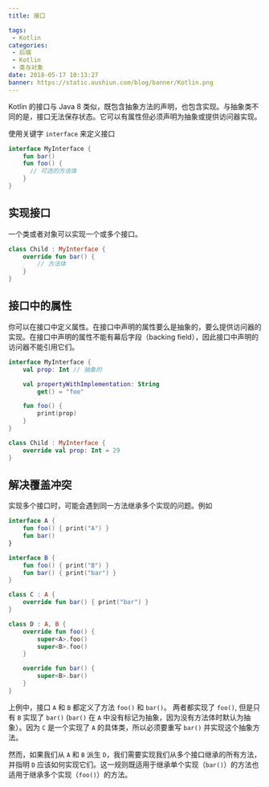```yaml
---
title: 接口

tags:
 - Kotlin
categories:
 - 后端
 - Kotlin
 - 类与对象
date: 2018-05-17 10:13:27
banner: https://static.oushiun.com/blog/banner/Kotlin.png
---
```


Kotlin 的接口与 Java 8 类似，既包含抽象方法的声明，也包含实现。与抽象类不同的是，接口无法保存状态。它可以有属性但必须声明为抽象或提供访问器实现。

<!-- more -->

使用关键字 `interface` 来定义接口

```kotlin
interface MyInterface {
    fun bar()
    fun foo() {
      // 可选的方法体
    }
}
```

## 实现接口

一个类或者对象可以实现一个或多个接口。

```kotlin
class Child : MyInterface {
    override fun bar() {
        // 方法体
    }
}
```

## 接口中的属性

你可以在接口中定义属性。在接口中声明的属性要么是抽象的，要么提供访问器的实现。在接口中声明的属性不能有幕后字段（backing field），因此接口中声明的访问器不能引用它们。

```kotlin
interface MyInterface {
    val prop: Int // 抽象的

    val propertyWithImplementation: String
        get() = "foo"

    fun foo() {
        print(prop)
    }
}

class Child : MyInterface {
    override val prop: Int = 29
}
```

## 解决覆盖冲突

实现多个接口时，可能会遇到同一方法继承多个实现的问题。例如

```kotlin
interface A {
    fun foo() { print("A") }
    fun bar()
}

interface B {
    fun foo() { print("B") }
    fun bar() { print("bar") }
}

class C : A {
    override fun bar() { print("bar") }
}

class D : A, B {
    override fun foo() {
        super<A>.foo()
        super<B>.foo()
    }

    override fun bar() {
        super<B>.bar()
    }
}
```

上例中，接口 `A` 和 `B` 都定义了方法 `foo()` 和 `bar()`。 两者都实现了 `foo()`, 但是只有 `B` 实现了 `bar()` (`bar()` 在 `A` 中没有标记为抽象，因为没有方法体时默认为抽象）。因为 `C` 是一个实现了 `A` 的具体类，所以必须要重写 `bar()` 并实现这个抽象方法。

然而，如果我们从 `A` 和 `B` 派生 `D`，我们需要实现我们从多个接口继承的所有方法，并指明 `D` 应该如何实现它们。这一规则既适用于继承单个实现（`bar()`）的方法也适用于继承多个实现（`foo()`）的方法。
